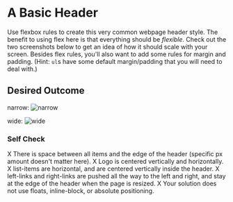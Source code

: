 # A Basic Header

Use flexbox rules to create this very common webpage header style. The benefit to using flex here is that everything should be _flexible_. Check out the two screenshots below to get an idea of how it should scale with your screen. Besides flex rules, you'll also want to add some rules for margin and padding. (Hint: `ul`s have some default margin/padding that you will need to deal with.)

## Desired Outcome

narrow:
![narrow](./desired-outcome-narrow.png)

wide:
![wide](./desired-outcome-wide.png)

### Self Check
X There is space between all items and the edge of the header (specific px amount doesn't matter here).
X Logo is centered vertically and horizontally.
X list-items are horizontal, and are centered vertically inside the header.
X left-links and right-links are pushed all the way to the left and right, and stay at the edge of the header when the page is resized.
X Your solution does not use floats, inline-block, or absolute positioning.
